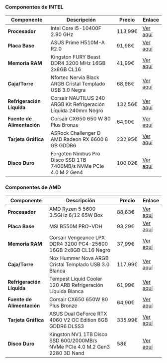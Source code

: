 ### Componentes de INTEL

| Componente | Descripción | Precio | Enlace |
|------------|-------------|--------|--------|
| **Procesador** | Intel Core i5-10400F 2.90 GHz | 113,99€ | [Ver aquí](https://www.pccomponentes.com/intel-core-i5-10400f-290-ghz) |
| **Placa Base** | ASUS Prime H510M-A R2.0 | 91,98€ | [Ver aquí](https://www.pccomponentes.com/asus-prime-h510m-a-r20) |
| **Memoria RAM** | Kingston FURY Beast DDR4 3200 MHz 16GB 2x8GB CL16 | 41,99€ | [Ver aquí](https://www.pccomponentes.com/kingston-fury-beast-ddr4-3200-mhz-16gb-2x8gb-cl16) |
| **Caja/Torre** | Nfortec Nervia Black ARGB Cristal Templado USB 3.0 Negra | 68,98€ | [Ver aquí](https://www.pccomponentes.com/nfortec-nervia-black-argb-cristal-templado-usb-30-negra) |
| **Refrigeración Líquida** | Corsair NAUTILUS 240 ARGB Kit Refrigeración Líquida 240mm Negro | 132,56€ | [Ver aquí](https://www.pccomponentes.com/corsair-nautilus-240-rs-argb-kit-refrigeracion-liquida-240mm-negro) |
| **Fuente de Alimentación** | Corsair CX650 650 W 80 Plus Bronze | 64,90€ | [Ver aquí](https://www.pccomponentes.com/corsair-cx650-650-w-80-plus-bronze) |
| **Tarjeta Gráfica** | ASRock Challenger D AMD Radeon RX 6600 8 GB GDDR6 | 232,95€ | [Ver aquí](https://www.pccomponentes.com/asrock-challenger-d-amd-radeon-rx-6600-8-gb-gddr6) |
| **Disco Duro** | Forgoten Nimbus Pro Disco SSD 1TB 7400MB/s NVMe PCIe 4.0 M.2 Gen4 | 100,02€ | [Ver aquí](https://www.pccomponentes.com/disco-duro-forgeon-nimbus-pro-disco-ssd-1tb-7400mb-s-nvme-pcie-40-m2-gen4) |


### Componentes de AMD


| Componente | Descripción | Precio | Enlace |
|------------|-------------|--------|--------|
| **Procesador** | AMD Ryzen 5 5600 3.5GHz 6/12 65W Box | 88,63€ | [Ver aquí](https://www.pccomponentes.com/amd-ryzen-5-5600-35ghz-box) |
| **Placa Base** | MSI B550M PRO-VDH | 93,29€ | [Ver aquí](http://pccomponentes.com/msi-b550m-pro-vdh) |
| **Memoria RAM** | Corsair Vengeance LPX DDR4 3200 PC4-25600 16GB 2x8GB CL16 Negro | 37,99€ | [Ver aquí](https://www.pccomponentes.com/corsair-vengeance-lpx-ddr4-3200-pc4-25600-16gb-2x8gb-cl16-negro) |
| **Caja/Torre** | Nox Hummer Nova ARGB Cristal Templado USB 3.0 Blanca | 117,99€ | [Ver aquí](https://www.pccomponentes.com/nox-hummer-nova-argb-cristal-templado-usb-30-blanca) |
| **Refrigeración Líquida** | Tempest Liquid Cooler 120 ARB Refrigeración Líquida Blanca | 61,99€ | [Ver aquí](https://www.pccomponentes.com/tempest-liquid-cooler-120-arb-refrigeracion-liquida-blanca) |
| **Fuente de Alimentación** | Corsair CX650 650W 80 Plus Bronze | 64,90€ | [Ver aquí](https://www.pccomponentes.com/corsair-cx650-650-w-80-plus-bronze) |
| **Tarjeta Gráfica** | ASUS Dual GeForce RTX 4060 V2 OC Edition 8GB GDDR6 DLSS3 | 335,99€ | [Ver aquí](https://www.pccomponentes.com/asus-dual-geforce-rtx-4060-v2-oc-edition-8gb-gddr6-dlss3) |
| **Disco Duro** | Kingston NV1 1TB Disco SSD 600/2000MB/s NVMe PCIe 4.0 M.2 Gen3 2280 3D Nand | 58€ | [Ver aquí](https://www.pccomponentes.com/kingston-nv1-1tb-disco-ssd-600-2000mb-s-nvme-pcie-40-m2-gen3-2280-3d-nand) |

